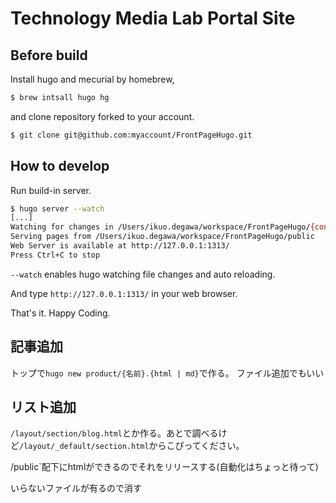 # Technology Media Lab Portal Site

## Before build

Install hugo and mecurial by homebrew,

```bash
$ brew intsall hugo hg
```

and clone repository forked to your account.

```bash
$ git clone git@github.com:myaccount/FrontPageHugo.git
```

## How to develop

Run build-in server.

```bash
$ hugo server --watch
[...]
Watching for changes in /Users/ikuo.degawa/workspace/FrontPageHugo/{content,layouts,static}
Serving pages from /Users/ikuo.degawa/workspace/FrontPageHugo/public
Web Server is available at http://127.0.0.1:1313/
Press Ctrl+C to stop

```

`--watch` enables hugo watching file changes and auto reloading.

And type `http://127.0.0.1:1313/` in your web browser.

That's it. Happy Coding.


## 記事追加

トップで`hugo new product/{名前}.{html | md}`で作る。
ファイル追加でもいい


## リスト追加

`/layout/section/blog.html`とか作る。あとで調べるけど`/layout/_default/section.html`からこぴってください。

/public`配下にhtmlができるのでそれをリリースする(自動化はちょっと待って)

いらないファイルが有るので消す
